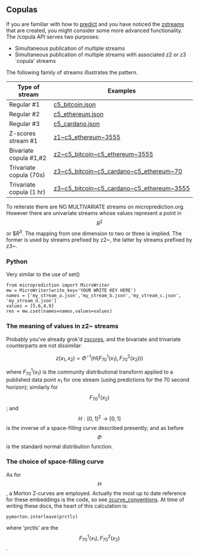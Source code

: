 
## Copulas

If you are familiar with how to [predict](https://microprediction.github.io/microprediction/predict.html) and
you have noticed the [zstreams](https://microprediction.github.io/microprediction/zstreams.html) that are created, you
might consider some more advanced functionality. The /copula API serves two purposes:

 - Simultaneous publication of multiple streams
 - Simultaneous publication of multiple streams with associated z2 or z3 `copula' streams 

The following family of streams illustrates the pattern.
    
     
| Type of stream           | Examples                                                                                                                                            |
|--------------------------|-----------------------------------------------------------------------------------------------------------------------------------------------------|
| Regular #1               | [c5_bitcoin.json](https://www.microprediction.org/stream_dashboard.html?stream=c5_bitcoin)                                                          |
| Regular #2               | [c5_ethereum.json](https://www.microprediction.org/stream_dashboard.html?stream=c5_ethereum)                                                        |
| Regular #3               | [c5_cardano.json](https://www.microprediction.org/stream_dashboard.html?stream=c5_cardano)                                                          |
| Z-scores stream #1       | [z1~c5_ethereum~3555](https://www.microprediction.org/stream_dashboard.html?stream=z1~c5_ethereum~3555)                                             |
| Bivariate copula #1,#2   | [z2~c5_bitcoin~c5_ethereum~3555](https://www.microprediction.org/stream_dashboard.html?stream=z2~c5_bitcoin~c5_ethereum~3555)                       |
| Trivariate copula (70s)  | [z3~c5_bitcoin~c5_cardano~c5_ethereum~70](https://www.microprediction.org/stream_dashboard.html?stream=z3~c5_bitcoin~c5_cardano~c5_ethereum~70)     |         
| Trivariate copula (1 hr) | [z3~c5_bitcoin~c5_cardano~c5_ethereum~3555](https://www.microprediction.org/stream_dashboard.html?stream=z3~c5_bitcoin~c5_cardano~c5_ethereum~3555) |         


To reiterate there are NO MULTIVARIATE streams on microprediction.org. However there are
univariate streams whose values represent a point in $$R^2$$ or $$R^3$. The mapping from one dimension to 
two or three is implied. The former is used by streams prefixed by z2~, the latter by streams prefixed by
z3~.

### Python 
Very similar to the use of set()

    from microprediction import MicroWriter
    mw = MicroWriter(write_key='YOUR WRITE KEY HERE')
    names = ['my_stream_a.json','my_stream_b.json','my_stream_c.json', 'my_stream_d.json']
    values = [5,6,4,9]
    res = mw.cset(names=names,values=values)

### The meaning of values in z2~ streams
Probably you've already grok'd [zscores](https://microprediction.github.io/microprediction/zscores.html), and the bivariate and trivariate counterparts
are not dissimilar:

$$ z(x_1,x_2) = \Phi^{-1} \left( H( F^1_{70}(x_1), F^2_{70}(x_2) ) \right) $$

where $F^1_{70}(x_1)$ is the community distributional transform applied to a published 
data point $x_1$ for one stream (using predictions for the 70 second horizon); similarly
for $$F^2_{70}(x_2)$$; and 
$$H:[0,1]^2 \rightarrow [0,1]$$ is the inverse of a space-filling curve described presently; and
as before $$\Phi$$ is the standard normal distribution function.

### The choice of space-filling curve

As for $$H$$, a Morton Z-curves are employed. Actually the most up to date
reference for these embeddings is the code, so see [zcurve_conventions](https://github.com/microprediction/microconventions/blob/master/microconventions/zcurve_conventions.py). At time of
writing these docs, the heart of this calculation is:

    pymorton.interleave(prctls)

where 'prctls' are the $$F^1_{70}(x_1), F^2_{70}(x_2)$$. 
 
